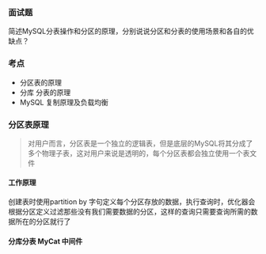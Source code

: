 ### 面试题
简述MySQL分表操作和分区的原理，分别说说分区和分表的使用场景和各自的优缺点？

### 考点
- 分区表的原理
- 分库 分表的原理
- MySQL 复制原理及负载均衡

### 分区表原理
> 对用户而言，分区表是一个独立的逻辑表，但是底层的MySQL将其分成了多个物理子表，这对用户来说是透明的，每个分区表都会独立使用一个表文件

#### 工作原理
创建表时使用partition by 字句定义每个分区存放的数据，执行查询时，优化器会根据分区定义过滤那些没有我们需要数据的分区，这样的查询只需要查询所需的数据所在的分区就行了

#### 分库分表 MyCat 中间件